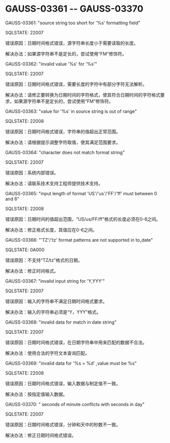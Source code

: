 # GAUSS-03361 -- GAUSS-03370

GAUSS-03361: "source string too short for '%s' formatting field"

SQLSTATE: 22007

错误原因：日期时间格式错误，源字符串长度小于需要读取的长度。

解决办法：如果源字符串不是定长的，尝试使用“FM”修饰符。

GAUSS-03362: "invalid value '%s' for '%s'"

SQLSTATE: 22007

错误原因：日期时间格式错误，需要长度的字符中有部分字符无法解析。

解决办法：请修正要转换为日期时间的字符格式，使其符合日期时间的字符格式要求，如果源字符串不是定长的，尝试使用“FM”修饰符。

GAUSS-03363: "value for '%s' in source string is out of range"

SQLSTATE: 22008

错误原因：日期时间格式错误，字符串的值超出正常范围。

解决办法：请根据提示调整字符取值，使其满足范围要求。

GAUSS-03364: "character does not match format string"

SQLSTATE: 22007

错误原因：系统内部错误。

解决办法：请联系技术支持工程师提供技术支持。

GAUSS-03365: "input length of format 'US'/'us'/'FF'/'ff' must between 0 and 6"

SQLSTATE: 22008

错误原因：日期时间的值超出范围，“US/us/FF/ff”格式的长度必须在0-6之间。

解决办法：修正格式长度，其值应在0-6之间。

GAUSS-03366: "'TZ'/'tz' format patterns are not supported in to\_date"

SQLSTATE: 0A000

错误原因：不支持“TZ/tz”格式的日期。

解决办法：修正时间格式。

GAUSS-03367: "invalid input string for 'Y,YYY'"

SQLSTATE: 22007

错误原因：输入的字符串不满足日期时间格式要求。

解决办法：输入的字符串必须是“Y，YYY”格式。

GAUSS-03368: "invalid data for match in date string"

SQLSTATE: 22007

错误原因：日期时间格式错误，在日期字符串中用来匹配的数据不合法。

解决办法：使用合法的字符文本查询匹配。

GAUSS-03369: "invalid data for '%s = %d' ,value must be %s"

SQLSTATE: 22008

错误原因：日期时间格式错误，输入数据与制定值不一致。

解决办法：按指定值输入数据。

GAUSS-03370: " seconds of minute conflicts with seconds in day"

SQLSTATE: 22007

错误原因：日期时间格式错误，分钟和天中的秒数不一致。

解决办法：修正日期时间格式错误。

